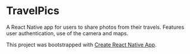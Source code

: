# TravelPics

A React Native app for users to share photos from their travels. Features user authentication, use of the camera and maps.

This project was bootstrapped with [Create React Native App](https://github.com/react-community/create-react-native-app).
